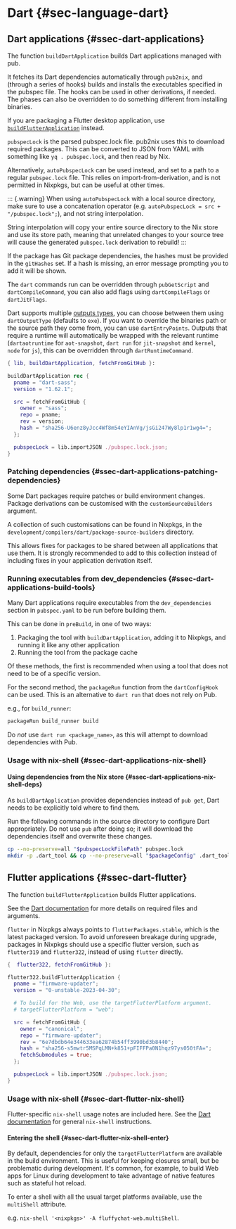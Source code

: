 # Dart {#sec-language-dart}

## Dart applications {#ssec-dart-applications}

The function `buildDartApplication` builds Dart applications managed with pub.

It fetches its Dart dependencies automatically through `pub2nix`, and (through a series of hooks) builds and installs the executables specified in the pubspec file. The hooks can be used in other derivations, if needed. The phases can also be overridden to do something different from installing binaries.

If you are packaging a Flutter desktop application, use [`buildFlutterApplication`](#ssec-dart-flutter) instead.

`pubspecLock` is the parsed pubspec.lock file. pub2nix uses this to download required packages.
This can be converted to JSON from YAML with something like `yq . pubspec.lock`, and then read by Nix.

Alternatively, `autoPubspecLock` can be used instead, and set to a path to a regular `pubspec.lock` file. This relies on import-from-derivation, and is not permitted in Nixpkgs, but can be useful at other times.

::: {.warning}
When using `autoPubspecLock` with a local source directory, make sure to use a
concatenation operator (e.g. `autoPubspecLock = src + "/pubspec.lock";`), and
not string interpolation.

String interpolation will copy your entire source directory to the Nix store and
use its store path, meaning that unrelated changes to your source tree will
cause the generated `pubspec.lock` derivation to rebuild!
:::

If the package has Git package dependencies, the hashes must be provided in the `gitHashes` set. If a hash is missing, an error message prompting you to add it will be shown.

The `dart` commands run can be overridden through `pubGetScript` and `dartCompileCommand`, you can also add flags using `dartCompileFlags` or `dartJitFlags`.

Dart supports multiple [outputs types](https://dart.dev/tools/dart-compile#types-of-output), you can choose between them using `dartOutputType` (defaults to `exe`). If you want to override the binaries path or the source path they come from, you can use `dartEntryPoints`. Outputs that require a runtime will automatically be wrapped with the relevant runtime (`dartaotruntime` for `aot-snapshot`, `dart run` for `jit-snapshot` and `kernel`, `node` for `js`), this can be overridden through `dartRuntimeCommand`.

```nix
{ lib, buildDartApplication, fetchFromGitHub }:

buildDartApplication rec {
  pname = "dart-sass";
  version = "1.62.1";

  src = fetchFromGitHub {
    owner = "sass";
    repo = pname;
    rev = version;
    hash = "sha256-U6enz8yJcc4Wf8m54eYIAnVg/jsGi247Wy8lp1r1wg4=";
  };

  pubspecLock = lib.importJSON ./pubspec.lock.json;
}
```

### Patching dependencies {#ssec-dart-applications-patching-dependencies}

Some Dart packages require patches or build environment changes. Package derivations can be customised with the `customSourceBuilders` argument.

A collection of such customisations can be found in Nixpkgs, in the `development/compilers/dart/package-source-builders` directory.

This allows fixes for packages to be shared between all applications that use them. It is strongly recommended to add to this collection instead of including fixes in your application derivation itself.

### Running executables from dev_dependencies {#ssec-dart-applications-build-tools}

Many Dart applications require executables from the `dev_dependencies` section in `pubspec.yaml` to be run before building them.

This can be done in `preBuild`, in one of two ways:

1. Packaging the tool with `buildDartApplication`, adding it to Nixpkgs, and running it like any other application
2. Running the tool from the package cache

Of these methods, the first is recommended when using a tool that does not need
to be of a specific version.

For the second method, the `packageRun` function from the `dartConfigHook` can be used.
This is an alternative to `dart run` that does not rely on Pub.

e.g., for `build_runner`:

```bash
packageRun build_runner build
```

Do _not_ use `dart run <package_name>`, as this will attempt to download dependencies with Pub.

### Usage with nix-shell {#ssec-dart-applications-nix-shell}

#### Using dependencies from the Nix store {#ssec-dart-applications-nix-shell-deps}

As `buildDartApplication` provides dependencies instead of `pub get`, Dart needs to be explicitly told where to find them.

Run the following commands in the source directory to configure Dart appropriately.
Do not use `pub` after doing so; it will download the dependencies itself and overwrite these changes.

```bash
cp --no-preserve=all "$pubspecLockFilePath" pubspec.lock
mkdir -p .dart_tool && cp --no-preserve=all "$packageConfig" .dart_tool/package_config.json
```

## Flutter applications {#ssec-dart-flutter}

The function `buildFlutterApplication` builds Flutter applications.

See the [Dart documentation](#ssec-dart-applications) for more details on required files and arguments.

`flutter` in Nixpkgs always points to `flutterPackages.stable`, which is the latest packaged version. To avoid unforeseen breakage during upgrade, packages in Nixpkgs should use a specific flutter version, such as `flutter319` and `flutter322`, instead of using `flutter` directly.

```nix
{  flutter322, fetchFromGitHub }:

flutter322.buildFlutterApplication {
  pname = "firmware-updater";
  version = "0-unstable-2023-04-30";

  # To build for the Web, use the targetFlutterPlatform argument.
  # targetFlutterPlatform = "web";

  src = fetchFromGitHub {
    owner = "canonical";
    repo = "firmware-updater";
    rev = "6e7dbdb64e344633ea62874b54ff3990bd3b8440";
    hash = "sha256-s5mwtr5MSPqLMN+k851+pFIFFPa0N1hqz97ys050tFA=";
    fetchSubmodules = true;
  };

  pubspecLock = lib.importJSON ./pubspec.lock.json;
}
```

### Usage with nix-shell {#ssec-dart-flutter-nix-shell}

Flutter-specific `nix-shell` usage notes are included here. See the [Dart documentation](#ssec-dart-applications-nix-shell) for general `nix-shell` instructions.

#### Entering the shell {#ssec-dart-flutter-nix-shell-enter}

By default, dependencies for only the `targetFlutterPlatform` are available in the
build environment. This is useful for keeping closures small, but be problematic
during development. It's common, for example, to build Web apps for Linux during
development to take advantage of native features such as stateful hot reload.

To enter a shell with all the usual target platforms available, use the `multiShell` attribute.

e.g. `nix-shell '<nixpkgs>' -A fluffychat-web.multiShell`.
